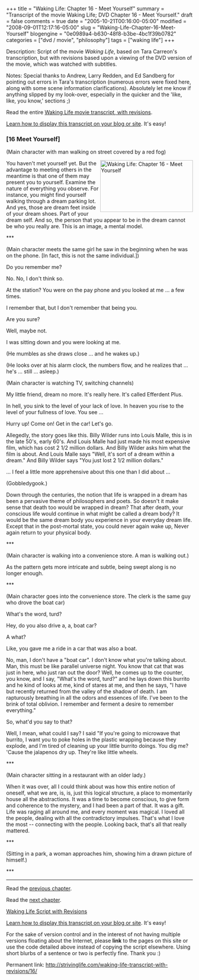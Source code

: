 +++
title = "Waking Life: Chapter 16 - Meet Yourself"
summary = "Transcript of the movie Waking Life; DVD Chapter 16 - Meet Yourself."
draft = false
comments = true
date = "2005-10-21T00:16:00-05:00"
modified = "2008-09-01T12:17:16-05:00"
slug = "Waking-Life-Chapter-16-Meet-Yourself"
blogengine = "0e0989a4-b630-48f8-b3be-4bc1f39b0782"
categories = ["dvd / movie", "philosophy"]
tags = ["waking life"]
+++

<div class="WPArticleInfo">
<p>
Description: Script of the movie <em>Waking Life</em>, based on Tara Carreon&#39;s transcription, but with revisions based upon a viewing of the DVD version of the movie, which was watched with subtitles. 
</p>
<p>
Notes: Special thanks to Andrew, Larry Redden, and Ed Sandberg for pointing out errors in Tara&#39;s transcription (numerous errors were fixed here, along with some scene information clarifications). Absolutely let me know if anything slipped by my look-over, especially in the quicker and the &#39;like, like, you know,&#39; sections ;) 
</p>
<p>
Read the entire <a href="/waking-life-transcript-with-revisions/">Waking Life movie transcript, with revisions</a>. 
</p>
<p>
<a href="/words/post/Display-parts-of-the-Waking-Life-Transcript-on-your-site.aspx">Learn how to display this transcript on your blog or site</a>. It&#39;s easy! 
</p>
</div>
<h3 class="waking_life_chapter">[<a id="sixteen" name="sixteen" title="sixteen"></a>16 Meet Yourself] </h3>
<p>
(Main character with man walking on street covered by a red fog) 
</p>
<p>
<a href="/files/images/WakingLife/WakingLife_16_1.jpg" onclick="window.open(this.href);return false;"><img src="/files/images/WakingLife/WakingLife_16_1_t.jpg" alt="Waking Life: Chapter 16 - Meet Yourself" width="250" height="140" align="right" /></a>You haven&#39;t met yourself yet. But the advantage to meeting others in the meantime is that one of them may present you to yourself. Examine the nature of everything you observe. For instance, you might find yourself walking through a dream parking lot. And yes, those are dream feet inside of your dream shoes. Part of your dream self. And so, the person that you appear to be in the dream cannot be who you really are. This is an image, a mental model. 
</p>
<p>
*** 
</p>
<p>
(Main character meets the same girl he saw in the beginning when he was on the phone. [In fact, this is not the same individual.]) 
</p>
<p>
Do you remember me?<!--adsense--> 
</p>
<p>
No. No, I don&#39;t think so. 
</p>
<p>
At the station? You were on the pay phone and you looked at me ... a few times. 
</p>
<p>
I remember that, but I don&#39;t remember that being you. 
</p>
<p>
Are you sure? 
</p>
<p>
Well, maybe not. 
</p>
<p>
I was sitting down and you were looking at me. 
</p>
<p>
(He mumbles as she draws close ... and he wakes up.) 
</p>
<p>
(He looks over at his alarm clock, the numbers flow, and he realizes that ... he&#39;s ... still ... asleep.) 
</p>
<p>
(Main character is watching TV, switching channels) 
</p>
<p>
My little friend, dream no more. It&#39;s really here. It&#39;s called Efferdent Plus. 
</p>
<p>
In hell, you sink to the level of your lack of love. In heaven you rise to the level of your fullness of love. You see ... 
</p>
<p>
Hurry up! Come on! Get in the car! Let&#39;s go. 
</p>
<p>
Allegedly, the story goes like this. Billy Wilder runs into Louis Malle, this is in the late 50&#39;s, early 60&#39;s. And Louis Malle had just made his most expensive film, which has cost 2 1/2 million dollars. And Billy Wilder asks him what the film is about. And Louis Malle says &quot;Well, it&#39;s sort of a dream within a dream.&quot; And Billy Wilder says &quot;You just lost 2 1/2 million dollars.&quot; 
</p>
<p>
... I feel a little more apprehensive about this one than I did about ... 
</p>
<p>
(Gobbledygook.) 
</p>
<p>
Down through the centuries, the notion that life is wrapped in a dream has been a pervasive theme of philosophers and poets. So doesn&#39;t it make sense that death too would be wrapped in dream? That after death, your conscious life would continue in what might be called a dream body? It would be the same dream body you experience in your everyday dream life. Except that in the post-mortal state, you could never again wake up, Never again return to your physical body. 
</p>
<p>
*** 
</p>
<p>
(Main character is walking into a convenience store. A man is walking out.) 
</p>
<p>
As the pattern gets more intricate and subtle, being swept along is no longer enough. 
</p>
<p>
*** 
</p>
<p>
(Main character goes into the convenience store. The clerk is the same guy who drove the boat car) 
</p>
<p>
What&#39;s the word, turd? 
</p>
<p>
Hey, do you also drive a, a, boat car? 
</p>
<p>
A what? 
</p>
<p>
Like, you gave me a ride in a car that was also a boat. 
</p>
<p>
No, man, I don&#39;t have a &quot;boat car&quot;. I don&#39;t know what you&#39;re talking about. Man, this must be like parallel universe night. You know that cat that was just in here, who just ran out the door? Well, he comes up to the counter, you know, and I say, &quot;What&#39;s the word, turd?&quot; and he lays down this burrito and he kind of looks at me, kind of stares at me, and then he says, &quot;I have but recently returned from the valley of the shadow of death. I am rapturously breathing in all the odors and essences of life. I&#39;ve been to the brink of total oblivion. I remember and ferment a desire to remember everything.&quot; 
</p>
<p>
So, what&#39;d you say to that? 
</p>
<p>
Well, I mean, what could I say? I said &quot;If you&#39;re going to microwave that burrito, I want you to poke holes in the plastic wrapping because they explode, and I&#39;m tired of cleaning up your little burrito doings. You dig me? &#39;Cause the jalapenos dry up. They&#39;re like little wheels. 
</p>
<p>
*** 
</p>
<p>
(Main character sitting in a restaurant with an older lady.) 
</p>
<p>
When it was over, all I could think about was how this entire notion of oneself, what we are, is, is, just this logical structure, a place to momentarily house all the abstractions. It was a time to become conscious, to give form and coherence to the mystery, and I had been a part of that. It was a gift. Life was raging all around me, and every moment was magical. I loved all the people, dealing with all the contradictory impulses. That&#39;s what I love the most -- connecting with the people. Looking back, that&#39;s all that really mattered.
</p>
<p>
***
</p>
<p>
(Sitting in a park, a woman approaches him, showing him a drawn picture of himself.) 
</p>
<p>
*** 
</p>
<hr />
<p>
Read the <a href="/waking-life-transcript-with-revisions/15/">previous chapter</a>. 
</p>
<p>
Read the <a href="/waking-life-transcript-with-revisions/17/">next chapter</a>. 
</p>
<p>
<a href="/waking-life-transcript-with-revisions/">Waking Life Script with Revisions</a> 
</p>
<div class="tip">
<p>
<a href="/words/post/Display-parts-of-the-Waking-Life-Transcript-on-your-site.aspx">Learn how to display this transcript on your blog or site</a>. It&#39;s easy! 
</p>
<p>
For the sake of version control and in the interest of not having multiple versions floating about the Internet, please <strong>link</strong> to the pages on this site or use the code detailed above instead of copying the script elsewhere. Using short blurbs of a sentence or two is perfectly fine. Thank you :) 
</p>
<p>
Permanent link: <a href="/waking-life-transcript-with-revisions/16/">http://strivinglife.com/waking-life-transcript-with-revisions/16/</a> 
</p>
</div>


